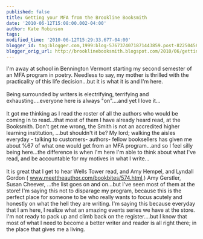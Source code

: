 ```yaml
---
published: false
title: Getting your MFA from the Brookline Booksmith
date: '2010-06-12T15:08:00.002-04:00'
author: Kate Robinson
tags: 
modified_time: '2010-06-12T15:29:33.677-04:00'
blogger_id: tag:blogger.com,1999:blog-5767374071871443859.post-822504568354011084
blogger_orig_url: http://brooklinebooksmith.blogspot.com/2010/06/getting-your-mfa-from-brookline.html
---
```


I'm away at school in Bennington Vermont starting my second semester of an MFA program in poetry. Needless to say, my mother is thrilled with the practicality of this life decision...but it is what it is and I'm here.<br /><br />Being surrounded by writers is electrifying, terrifying and exhausting....everyone here is always "on"....and yet I love it...<br /><br />It got me thinking as I read the roster of all the authors who would be coming in to read...that most of them I have already heard read, at the Booksmith. Don't get me wrong, the Smith is not an accredited higher learning institution, ...but shouldn't it be? My lord; walking the aisles everyday - talking to customers- authors- fellow booksellers has given me about %67 of what one would get from an MFA program...and so I feel silly being here...the difference is when I'm here I'm able to think about what I've read, and be accountable for my motives in what I write...<br /><br />It is great that I get to hear Wells Tower read, and Amy Hempel, and Lyndall Gordon ( <a href="http://www.meettheauthor.com/bookbites/574.html">www.meettheauthor.com/bookbites/574.html</a>,) Amy Gerstler, Susan Cheever, ...the list goes on and on...but I've seen most of them at the store! I'm saying this not to disparage my program, because this is the perfect place for someone to be who really wants to focus acutely and honestly on what the hell they are writing. I'm saying this because everyday that I am here, I realize what an amazing events series we have at the store. I'm not ready to pack up and climb back on the register....but I know that most of what I need to become a better writer and reader is all right there; in the place that gives me a living.
